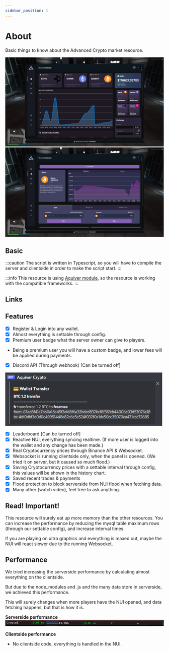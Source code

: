 ```yaml
---
sidebar_position: 1
---
```


# About

Basic things to know about the Advanced Crypto market resource.

![](about_1.png)
![](about_2.png)

## Basic
:::caution
The script is written in Typescript, so you will have to compile the server and clientside in order to make the script start.
:::

:::info
This resource is using [Aquiver module](../../aquiver_module/about.md), so the resource is working with the compatible frameworks.
:::

## Links
<!-- - [Forum post]()
- [Showcase video]() -->

## Features
- [x] Register & Login into any wallet.
- [x] Almost everything is settable through config.
- [x] Premium user badge what the server owner can give to players.
- Being a premium user you will have a custom badge, and lower fees will be applied during payments.
- [x] Discord API (Through webhook) [Can be turned off]

![](crypto_webhook.png)

- [x] Leaderboard [Can be turned off]
- [x] Reactive NUI, everything syncing realtime. (If more user is logged into the wallet and any change has been made.)
- [x] Real Cryptocurrency prices through Binance API & Websocket.
- [x] Websocket is running clientside only, when the panel is opened. (We tried it on server, but it caused so much flood.)
- [x] Saving Cryptocurrency prices with a settable interval through config, this values will be shown in the history chart.
- [x] Saved recent trades & payments
- [x] Flood protection to block serverside from NUI flood when fetching data.
- [x] Many other (watch video), feel free to ask anything.

## Read! Important!
This resource will surely eat up more memory than the other resources. You can increase the performance by reducing the mysql table maximum rows (through our settable config), and increase interval times.

If you are playing on ultra graphics and everything is maxed out, maybe the NUI will react slower due to the running Websocket.

## Performance
We tried increasing the serverside performance by calculating almost everything on the clientside.

But due to the node_modules and .js and the many data store in serverside, we achieved this performance.

This will surely changes when more players have the NUI opened, and data fetching happens, but that is how it is.

**Serverside performance**
![](server_performance.png)

**Clientside performance**
- No clientside code, everything is handled in the NUI.